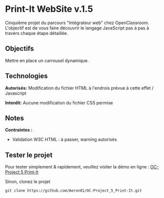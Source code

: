 # Print-It WebSite v.1.5

Cinquième projet du parcours "Intégrateur web" chez OpenClassroom. L'objectif est de vous faire découvrir le langage JavaScript pas à pas à travers chaque étape détaillée.

## Objectifs

Mettre en place un carrousel dynamique.

## Technologies

**Autorisés:** Modification du fichier HTML à l'endrois prévue à cette effet / Javascript

**Interdit:** Aucune modification du fichier CSS permise

## Notes

**Contraintes :**

- Validation W3C HTML : à passer, warning autorisés

## Tester le projet

Pour tester simplement & rapidement, veuillez visiter la démo en ligne : [OC-Project 5 Print-It](https://aeron01.github.io/OC-Project_5_Print-It/)

Sinon, clonez le projet

```terminal
git clone https://github.com/Aeron01/OC-Project_5_Print-It.git
```

